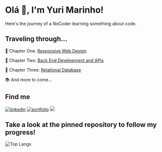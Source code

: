 # Olá 👋, I'm Yuri Marinho!
Here's the journey of a NoCoder learning something about code.


## Traveling through...
📗 Chapter One: [Responsive Web Design](https://www.freecodecamp.org/learn/2022/responsive-web-design/)

📕 Chapter Two: [Back End Development and APIs](https://www.freecodecamp.org/learn/back-end-development-and-apis/)

📘 Chapter Three: [Relational Database](https://www.freecodecamp.org/learn/relational-database/)

📚 And more to come...

## Find me
[![linkedin](https://img.shields.io/badge/linkedin-0A66C2?style=for-the-badge&logo=linkedin&logoColor=white)](https://www.linkedin.com/in/yurimarinho)
[![portfolio](https://img.shields.io/badge/my_portfolio-000?style=for-the-badge&logo=ko-fi&logoColor=white)](https://biyo.page/p/yuri)
<a href = "mailto:ymarinho98@gmail.com"><img src="https://img.shields.io/badge/Gmail-D14836?style=for-the-badge&logo=gmail&logoColor=white"></a>

## Take a look at the pinned repository to follow my progress!
![Top Langs](https://github-readme-stats.vercel.app/api/top-langs/?username=yuri-marinho&theme=great-gatsby)
